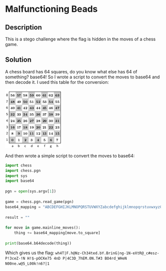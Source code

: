 # Malfunctioning Beads

## Description
This is a stego challenge where the flag is hidden in the moves of a chess game.

## Solution
A chess board has 64 squares, do you know what else has 64 of something? base64! So I wrote a script to convert the moves to base64 and then decode it.
I used this table for the conversion:

![Conversion Table](board.png)

And then wrote a simple script to convert the moves to base64:

```python
import chess
import chess.pgn
import sys
import base64

pgn = open(sys.argv[1])

game = chess.pgn.read_game(pgn)
base64_mapping = "ABCDEFGHIJKLMNOPQRSTUVWXYZabcdefghijklmnopqrstuvwxyz0123456789+/"

result = ""

for move in game.mainline_moves():
    thing += base64_mapping[move.to_square]

print(base64.b64decode(thing))
```

Which gives us the flag: `wh4T|F.h@Nz-Ch34ted.bY.BrinG|ng-1N-eXtR@_c#esz-P!3ceZ-!N H!$-pOCKe75 4nD P|4C3D_7hEM.0N.T#3 BO4rd_WHeN N00ne.w@5_L00k!n6?|1`
